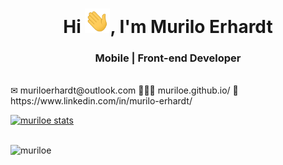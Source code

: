 <h1 align="center">Hi <img src="https://raw.githubusercontent.com/ABSphreak/ABSphreak/master/gifs/Hi.gif" width="40px" />, I'm Murilo Erhardt</h1>
<h3 align="center">Mobile | Front-end Developer </h3>

<br>
✉ muriloerhardt@outlook.com
👨🏽‍💻 muriloe.github.io/
💬 https://www.linkedin.com/in/murilo-erhardt/
<br>

[![muriloe stats](https://github-readme-stats.vercel.app/api?username=muriloe)](https://github.com/muriloe/github-readme-stats)
<br><br>
<p align="left"> <img src="https://komarev.com/ghpvc/?username=muriloe" alt="muriloe" /> </p>
